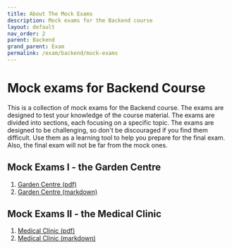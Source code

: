```yaml
---
title: About The Mock Exams
description: Mock exams for the Backend course
layout: default
nav_order: 2
parent: Backend
grand_parent: Exam
permalink: /exam/backend/mock-exams
---
```


# Mock exams for Backend Course

This is a collection of mock exams for the Backend course. The exams are designed to test your knowledge of the course material. The exams are divided into sections, each focusing on a specific topic. The exams are designed to be challenging, so don't be discouraged if you find them difficult. Use them as a learning tool to help you prepare for the final exam. Also, the final exam will not be far from the mock ones.

## Mock Exams I - the Garden Centre

1. [Garden Centre (pdf)](./docs/garden_centre.pdf)
2. [Garden Centre (markdown)](./docs/garden_centre.md)

## Mock Exams II - the Medical Clinic

1. [Medical Clinic (pdf)](./docs/medical-clinic.pdf)
2. [Medical Clinic (markdown)](./docs/medical-clinic.md)
